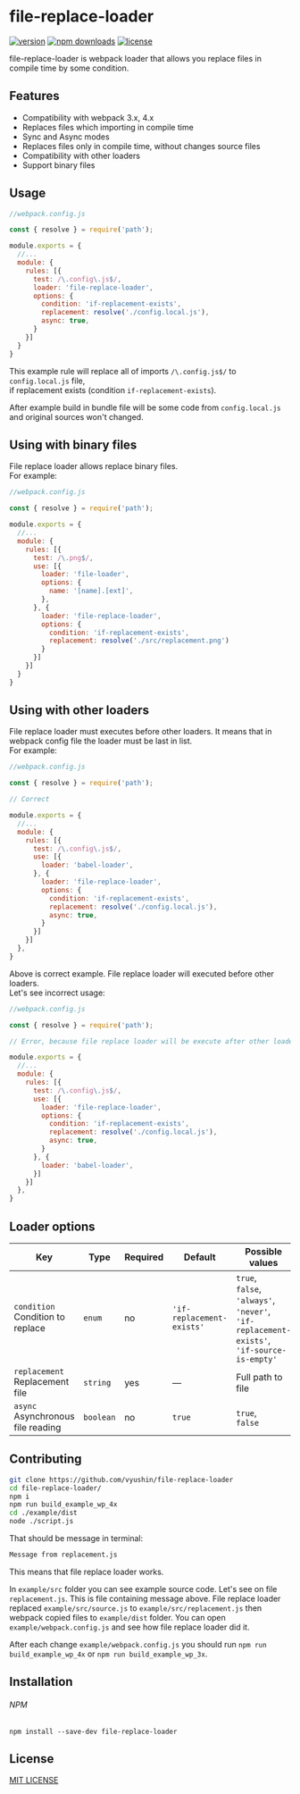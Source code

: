 # file-replace-loader
[![version](https://img.shields.io/npm/v/file-replace-loader.svg?style=flat-square)](https://www.npmjs.com/package/file-replace-loader)
[![npm downloads](https://img.shields.io/npm/dt/file-replace-loader.svg?style=flat-square)](https://www.npmjs.com/package/file-replace-loader)
[![license](https://img.shields.io/github/license/vyushin/file-replace-loader.svg?style=flat-square)](https://github.com/vyushin/file-replace-loader/blob/master/LICENSE)

file-replace-loader is webpack loader that allows you replace files in compile time by some condition.

## Features

* Compatibility with webpack 3.x, 4.x
* Replaces files which importing in compile time
* Sync and Async modes
* Replaces files only in compile time, without changes source files
* Compatibility with other loaders
* Support binary files

## Usage

```javascript
//webpack.config.js

const { resolve } = require('path');

module.exports = {
  //...
  module: {
    rules: [{
      test: /\.config\.js$/,
      loader: 'file-replace-loader',
      options: {
        condition: 'if-replacement-exists',
        replacement: resolve('./config.local.js'),
        async: true,
      }
    }]
  }
}
```

This example rule will replace all of imports `/\.config.js$/` to `config.local.js` file, <br/>if replacement exists (condition `if-replacement-exists`).

After example build in bundle file will be some code from `config.local.js` and original sources
won't changed.

## Using with binary files

File replace loader allows replace binary files. <br/>For example:

```javascript
//webpack.config.js

const { resolve } = require('path');

module.exports = {
  //...
  module: {
    rules: [{
      test: /\.png$/,
      use: [{
        loader: 'file-loader',
        options: {
          name: '[name].[ext]',
        },
      }, {
        loader: 'file-replace-loader',
        options: {
          condition: 'if-replacement-exists',
          replacement: resolve('./src/replacement.png')
        }
      }]
    }]
  }
}
```

## Using with other loaders

File replace loader must executes before other loaders. It means that in webpack config file the loader must be last in list. <br/>For example:

```javascript
//webpack.config.js

const { resolve } = require('path');

// Correct

module.exports = {
  //...
  module: {
    rules: [{
      test: /\.config\.js$/,
      use: [{
        loader: 'babel-loader',
      }, {
        loader: 'file-replace-loader',
        options: {
          condition: 'if-replacement-exists',
          replacement: resolve('./config.local.js'),
          async: true,
        }
      }]
    }]
  },
}
```

Above is correct example. File replace loader will executed before other loaders.
<br/>Let's see incorrect usage:

```javascript
//webpack.config.js

const { resolve } = require('path');

// Error, because file replace loader will be execute after other loaders

module.exports = {
  //...
  module: {
    rules: [{
      test: /\.config\.js$/,
      use: [{
        loader: 'file-replace-loader',
        options: {
          condition: 'if-replacement-exists',
          replacement: resolve('./config.local.js'),
          async: true,
        }
      }, {
        loader: 'babel-loader',
      }]
    }]
  },
}
```

## Loader options

| Key                                   | Type            | Required       | Default                 | Possible values
| ------------                          | -------------   | -------------  | -------------           | -------------
| `condition`<br/>Condition to replace  | `enum`          | no             | `'if-replacement-exists'` | `true`,<br/>`false`,<br/>`'always'`,<br/>`'never'`,<br/>`'if-replacement-exists'`,<br/>`'if-source-is-empty'`
| `replacement`<br/>Replacement file    | `string`        | yes            | —                       | Full path to file
| `async`<br/>Asynchronous file reading | `boolean`       | no             | `true`                  | `true`,<br/>`false`

## Contributing

```bash
git clone https://github.com/vyushin/file-replace-loader
cd file-replace-loader/
npm i
npm run build_example_wp_4x
cd ./example/dist
node ./script.js
```

That should be message in terminal:

```bash
Message from replacement.js
```

This means that file replace loader works.

In `example/src` folder you can see example source code. Let's see on file `replacement.js`. 
This is file containing message above. File replace loader replaced `example/src/source.js` to `example/src/replacement.js` then webpack copied files to `example/dist` folder.
You can open `example/webpack.config.js` and see how file replace loader did it.

After each change `example/webpack.config.js` you should run `npm run build_example_wp_4x` or `npm run build_example_wp_3x`.

## Installation

###### NPM
`npm install --save-dev file-replace-loader`

## License
[MIT LICENSE](https://github.com/vyushin/file-replace-loader/blob/master/LICENSE)
